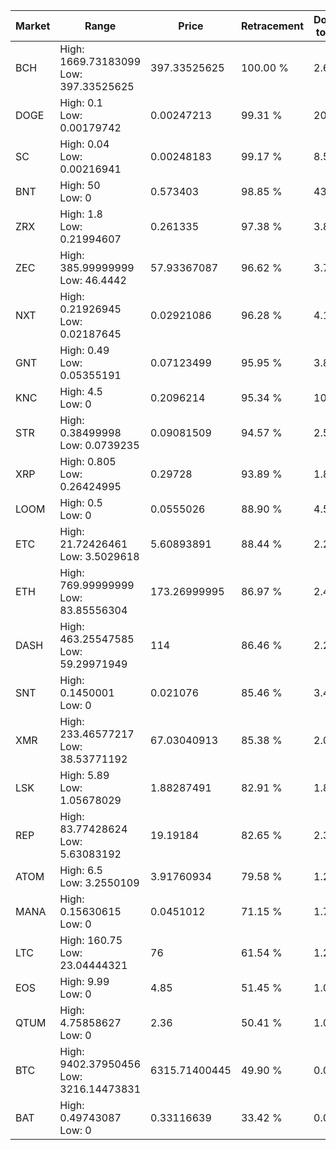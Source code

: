 | Market | Range | Price| Retracement | Doubles to 50% |
| --- | --- | --- | --- | --- |
| BCH | High: 1669.73183099<br />Low: 397.33525625 | 397.33525625 | 100.00 % | 2.60 |
| DOGE | High: 0.1<br />Low: 0.00179742 | 0.00247213 | 99.31 % | 20.59 |
| SC | High: 0.04<br />Low: 0.00216941 | 0.00248183 | 99.17 % | 8.50 |
| BNT | High: 50<br />Low: 0 | 0.573403 | 98.85 % | 43.60 |
| ZRX | High: 1.8<br />Low: 0.21994607 | 0.261335 | 97.38 % | 3.86 |
| ZEC | High: 385.99999999<br />Low: 46.4442 | 57.93367087 | 96.62 % | 3.73 |
| NXT | High: 0.21926945<br />Low: 0.02187645 | 0.02921086 | 96.28 % | 4.13 |
| GNT | High: 0.49<br />Low: 0.05355191 | 0.07123499 | 95.95 % | 3.82 |
| KNC | High: 4.5<br />Low: 0 | 0.2096214 | 95.34 % | 10.73 |
| STR | High: 0.38499998<br />Low: 0.0739235 | 0.09081509 | 94.57 % | 2.53 |
| XRP | High: 0.805<br />Low: 0.26424995 | 0.29728 | 93.89 % | 1.80 |
| LOOM | High: 0.5<br />Low: 0 | 0.0555026 | 88.90 % | 4.50 |
| ETC | High: 21.72426461<br />Low: 3.5029618 | 5.60893891 | 88.44 % | 2.25 |
| ETH | High: 769.99999999<br />Low: 83.85556304 | 173.26999995 | 86.97 % | 2.46 |
| DASH | High: 463.25547585<br />Low: 59.29971949 | 114 | 86.46 % | 2.29 |
| SNT | High: 0.1450001<br />Low: 0 | 0.021076 | 85.46 % | 3.44 |
| XMR | High: 233.46577217<br />Low: 38.53771192 | 67.03040913 | 85.38 % | 2.03 |
| LSK | High: 5.89<br />Low: 1.05678029 | 1.88287491 | 82.91 % | 1.84 |
| REP | High: 83.77428624<br />Low: 5.63083192 | 19.19184 | 82.65 % | 2.33 |
| ATOM | High: 6.5<br />Low: 3.2550109 | 3.91760934 | 79.58 % | 1.25 |
| MANA | High: 0.15630615<br />Low: 0 | 0.0451012 | 71.15 % | 1.73 |
| LTC | High: 160.75<br />Low: 23.04444321 | 76 | 61.54 % | 1.21 |
| EOS | High: 9.99<br />Low: 0 | 4.85 | 51.45 % | 1.03 |
| QTUM | High: 4.75858627<br />Low: 0 | 2.36 | 50.41 % | 1.01 |
| BTC | High: 9402.37950456<br />Low: 3216.14473831 | 6315.71400445 | 49.90 % | 0.00 |
| BAT | High: 0.49743087<br />Low: 0 | 0.33116639 | 33.42 % | 0.00 |
